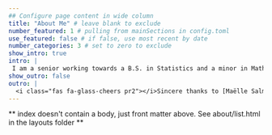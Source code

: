 ```yaml
---
## Configure page content in wide column
title: "About Me" # leave blank to exclude
number_featured: 1 # pulling from mainSections in config.toml
use_featured: false # if false, use most recent by date
number_categories: 3 # set to zero to exclude
show_intro: true
intro: |
 I am a senior working towards a B.S. in Statistics and a minor in Math at Duke University. From my courses, I have become passionate about data science and the tangible effects it can have on improving human health and well-being. By integrating my understanding of statistical models and theories with quantitative skills in languages like R, Python, and Java, I hope to pursue a career that uses data for good. If you have any inquires, I can best be reached at aidan.gildea@duke.edu. I look forward to hearing from you!
show_outro: false
outro: |
  <i class="fas fa-glass-cheers pr2"></i>Sincere thanks to [Maëlle Salmon](https://masalmon.eu/) for her help naming this Hugo theme!
---
```


** index doesn't contain a body, just front matter above.
See about/list.html in the layouts folder **